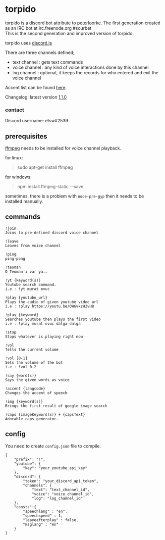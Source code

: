 # torpido

torpido is a discord bot attribute to [peterloorke](https://github.com/egemenyildiz). The first generation created as an IRC bot at irc.freenode.org #sourbet<br>
This is the second generation and improved version of torpido.

torpido uses [discord.js](https://discord.js.org/)

There are three channels defined;<br>
* text channel : gets text commands
* voice channel : any kind of voice interactions done by this channel
* log channel : optional, it keeps the records for who entered and exit the voice channel

Accent list can be found [here](https://cloud.google.com/translate/docs/languages).

Changelog: latest version [1.1.0](https://github.com/yalin/torpido/blob/master/CHANGELOG.md)

### contact
Discord username: etsw#2539

## prerequisites
[ffmpeg](http://ffmpeg.org/) needs to be installed for voice channel playback.

for linux:
>sudo apt-get install ffmpeg

for windows:
>npm install ffmpeg-static --save


sometimes, there is a problem with `node-pre-gyp` then it needs to be installed manually.

## commands

```
!join
Joins to pre-defined discord voice channel

!leave
Leaves from voice channel

!ping
ping-pong

!teoman
O Teoman'i var ya..

```

```
!yt {keyword(s)}
Youtube search command.
i.e : !yt murat ovuc

!play {youtube_url}
Plays the audio of given youtube video url
i.e : !play https://youtu.be/OWGvkzH2vH8

!play {keyword}
Searches youtube then plays the first video
i.e : !play murat ovuc dalga dalga

!stop
Stops whatever is playing right now

!vol
Tells the current volume

!vol [0-1]
Sets the volume of the bot
i.e : !vol 0.2

!say {word(s)}
Says the given words as voice

!accent {langcode}
Changes the accent of speech

!img {keyword(s)}
Brings the first result of google image search

!caps {imageKeyword(s)} + {capsText}
Adorable caps generator.

```


## config

You need to create `config.json` file to compile.

```
{
    "prefix": "!",
    "youtube": {
        "key": "your_youtube_api_key"
    },
    "discord": {
        "token": "your_discord_api_token",
        "channels": {
            "text": "text_channel_id",
            "voice": "voice_channel_id",
            "log": "log_channel_id"
    },
    "consts":{
        "speechlang" : "en",
        "speechspeed" : 1,
        "leaveafterplay" : false,
        "msglang" : "en"
    }
}
```
